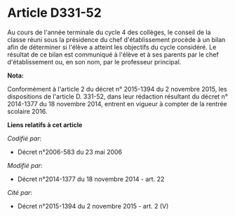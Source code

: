 # Article D331-52

Au cours de l'année terminale du cycle 4 des collèges, le conseil de la classe réuni sous la présidence du chef
d'établissement procède à un bilan afin de déterminer si l'élève a atteint les objectifs du cycle considéré. Le résultat de
ce bilan est communiqué à l'élève et à ses parents par le chef d'établissement ou, en son nom, par le professeur principal.

**Nota:**

Conformément à l'article 2 du décret n° 2015-1394 du 2 novembre 2015,  les dispositions de l'article D. 331-52, dans leur
rédaction résultant  du décret n° 2014-1377 du 18 novembre 2014, entrent en vigueur à compter  de la rentrée scolaire 2016.

**Liens relatifs à cet article**

_Codifié par_:

  - Décret n°2006-583 du 23 mai 2006

_Modifié par_:

  - Décret n°2014-1377 du 18 novembre 2014 - art. 22

_Cité par_:

  - Décret n°2015-1394 du 2 novembre 2015 - art. 2 (V)
